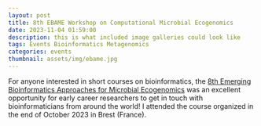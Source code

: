 ```yaml
---
layout: post
title: 8th EBAME Workshop on Computational Microbial Ecogenomics
date: 2023-11-04 01:59:00
description: this is what included image galleries could look like
tags: Events Bioinformatics Metagenomics
categories: events
thumbnail: assets/img/ebame.jpg
---
```


For anyone interested in short courses on bioinformatics, the [8th Emerging Bioinformatics Approaches for Microbial Ecogenomics](file:///Users/maignien/ebame/ebame8/index.html) was an excellent opportunity for early career researchers to get in touch with bioinformaticians from around the world! I attended the course organized in the end of October 2023 in Brest (France).


